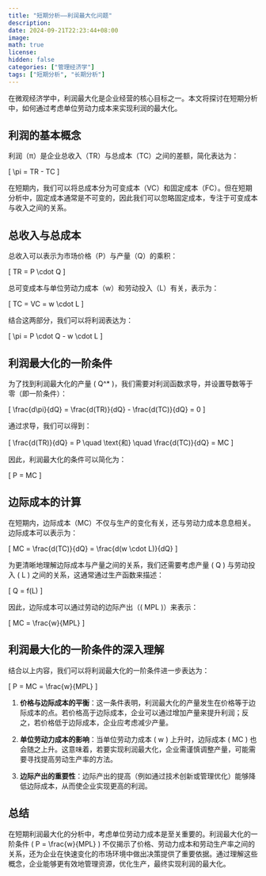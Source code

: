 ```yaml
---
title: "短期分析——利润最大化问题"
description: 
date: 2024-09-21T22:23:44+08:00
image: 
math: true
license: 
hidden: false
categories: ["管理经济学"]
tags: ["短期分析", "长期分析"]
---
```


在微观经济学中，利润最大化是企业经营的核心目标之一。本文将探讨在短期分析中，如何通过考虑单位劳动力成本来实现利润的最大化。

## 利润的基本概念

利润（π）是企业总收入（TR）与总成本（TC）之间的差额，简化表达为：

\[
\pi = TR - TC
\]

在短期内，我们可以将总成本分为可变成本（VC）和固定成本（FC）。但在短期分析中，固定成本通常是不可变的，因此我们可以忽略固定成本，专注于可变成本与收入之间的关系。

## 总收入与总成本

总收入可以表示为市场价格（P）与产量（Q）的乘积：

\[
TR = P \cdot Q
\]

总可变成本与单位劳动力成本（w）和劳动投入（L）有关，表示为：

\[
TC = VC = w \cdot L
\]

结合这两部分，我们可以将利润表达为：

\[
\pi = P \cdot Q - w \cdot L
\]

## 利润最大化的一阶条件

为了找到利润最大化的产量 \( Q^* \)，我们需要对利润函数求导，并设置导数等于零（即一阶条件）：

\[
\frac{d\pi}{dQ} = \frac{d(TR)}{dQ} - \frac{d(TC)}{dQ} = 0
\]

通过求导，我们可以得到：

\[
\frac{d(TR)}{dQ} = P \quad \text{和} \quad \frac{d(TC)}{dQ} = MC
\]

因此，利润最大化的条件可以简化为：

\[
P = MC
\]

## 边际成本的计算

在短期内，边际成本（MC）不仅与生产的变化有关，还与劳动力成本息息相关。边际成本可以表示为：

\[
MC = \frac{d(TC)}{dQ} = \frac{d(w \cdot L)}{dQ}
\]

为更清晰地理解边际成本与产量之间的关系，我们还需要考虑产量 \( Q \) 与劳动投入 \( L \) 之间的关系，这通常通过生产函数来描述：

\[
Q = f(L)
\]

因此，边际成本可以通过劳动的边际产出（\( MPL \)）来表示：

\[
MC = \frac{w}{MPL}
\]

## 利润最大化的一阶条件的深入理解

结合以上内容，我们可以将利润最大化的一阶条件进一步表达为：

\[
P = MC = \frac{w}{MPL}
\]

1. **价格与边际成本的平衡**：这一条件表明，利润最大化的产量发生在价格等于边际成本的点。若价格高于边际成本，企业可以通过增加产量来提升利润；反之，若价格低于边际成本，企业应考虑减少产量。

2. **单位劳动力成本的影响**：当单位劳动力成本 \( w \) 上升时，边际成本 \( MC \) 也会随之上升。这意味着，若要实现利润最大化，企业需谨慎调整产量，可能需要寻找提高劳动生产率的方法。

3. **边际产出的重要性**：边际产出的提高（例如通过技术创新或管理优化）能够降低边际成本，从而使企业实现更高的利润。

## 总结

在短期利润最大化的分析中，考虑单位劳动力成本是至关重要的。利润最大化的一阶条件 \( P = \frac{w}{MPL} \) 不仅揭示了价格、劳动力成本和劳动生产率之间的关系，还为企业在快速变化的市场环境中做出决策提供了重要依据。通过理解这些概念，企业能够更有效地管理资源，优化生产，最终实现利润的最大化。